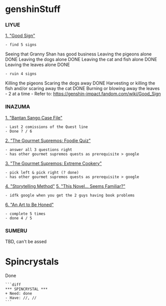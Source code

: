 # genshinStuff </h1>

<h3>LIYUE</h3>

<ins>1. "Good Sign"</ins>

    - find 5 signs
Seeing that Granny Shan has good business
Leaving the pigeons alone DONE
Leaving the dogs alone DONE
Leaving the cat and fish alone DONE
Leaving the leaves alone DONE

    - ruin 4 signs
Killing the pigeons
Scaring the dogs away DONE
Harvesting or killing the fish and/or scaring away the cat DONE
Burning or blowing away the leaves
    - 2 at a time
    - Refer to: https://genshin-impact.fandom.com/wiki/Good_Sign


<h3>INAZUMA</h3>

<ins>1. "Bantan Sango Case File"</ins>

    - Last 2 comissions of the Quest line
    - Done ? / 6

<ins>2. "The Gourmet Supremos: Foodie Quiz"</ins>

    - answer all 3 questions right
    - has other gourmet supremos quests as prerequisite > google

<ins>3. "The Gourmet Supremos: Extreme Cookery"</ins>

    - pick left & pick right (? done)
    - has other gourmet supremos quests as prerequisite > google

<ins>4. "Storytelling Method"</ins>
<ins>5. "This Novel... Seems Familiar?"</ins>

    - idfk google when you get the 2 guys having book problems

<ins>6. "An Art to Be Honed"</ins>

    - complete 5 times
    - done 4 / 5

<h3>SUMERU</h3>

TBD, can't be assed


# Spincrystals </h1>

Done

~~~
```diff
*** SPINCRYSTAL ***
+ Need: done
- Have: //, //
```
~~~